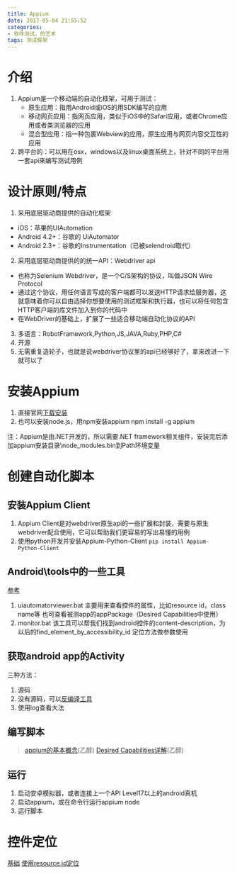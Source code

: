 ```yaml
---
title: Appium
date: 2017-05-04 21:55:52
categories:
- 软件测试，的艺术
tags: 测试框架
---
```

# 介绍
1. Appium是一个移动端的自动化框架，可用于测试：
    * 原生应用：指用Android或iOS的用SDK编写的应用
    * 移动网页应用：指网页应用，类似于iOS中的Safari应用，或者Chrome应用或者类浏览器的应用
    * 混合型应用：指一种包裹Webview的应用，原生应用与网页内容交互性的应用
2. 跨平台的：可以用在osx，windows以及linux桌面系统上，针对不同的平台用一套api来编写测试用例


# 设计原则/特点
1. 采用底层驱动商提供的自动化框架
  * iOS：苹果的UIAutomation
  * Android 4.2+：谷歌的 UiAutomator
  * Android 2.3+：谷歌的Instrumentation（已被selendroid取代）
2. 采用底层驱动商提供的的统一API：Webdriver api
  * 也称为Selenium Webdriver，是一个C/S架构的协议，叫做JSON Wire Protocol
  * 通过这个协议，用任何语言写成的客户端都可以发送HTTP请求给服务器，这就意味着你可以自由选择你想要使用的测试框架和执行器，也可以将任何包含HTTP客户端的库文件加入到你的代码中
  * 在WebDriver的基础上，扩展了一些适合移动端自动化协议的API
3. 多语言：RobotFramework,Python,JS,JAVA,Ruby,PHP,C#
4. 开源
5. 无需重复造轮子，也就是说webdriver协议里的api已经够好了，拿来改进一下就可以了

<!-- more -->

# 安装Appium
  1. 直接官网[下载安装](http://pan.baidu.com/s/1o7PFvD4)
  2. 也可以安装node.js，用npm安装appium
  npm install -g appium

注：Appium是由.NET开发的，所以需要.NET framework相关组件，安装完后添加appium安装目录\node_modules\.bin到Path环境变量

# 创建自动化脚本

## 安装Appium Client
1. Appium Client是对webdriver原生api的一些扩展和封装，需要与原生webdriver配合使用，它可以帮助我们更容易的写出易懂的用例
2. 使用python开发并安装Appium-Python-Client
`pip install Appium-Python-Client`

## Android\tools中的一些工具
[参考](http://www.cnblogs.com/nbkhic/p/3806886.html)
1. uiautomatorviewer.bat
  主要用来查看控件的属性，比如resource id，class name等
  也可查看被测app的appPackage（Desired Capabilities中使用）
2. monitor.bat
  该工具可以帮我们找到android控件的content-description，为以后的find_element_by_accessibility_id 定位方法做参数使用

## 获取android app的Activity
三种方法：
1. 源码
2. 没有源码，可以[反编译工具](http://www.cnblogs.com/nbkhic/p/3806951.html)
3. 使用log查看大法

## 编写脚本
> [appium的基本概念](http://www.cnblogs.com/nbkhic/p/3803830.html)(乙醇)
> [Desired Capabilities详解](http://www.cnblogs.com/nbkhic/p/3805805.html)(乙醇)

## 运行
1. 启动安卓模拟器，或者连接上一个API Level17以上的android真机
2. 启动appium，或在命令行运行appium node
3. 运行脚本

# 控件定位
[基础](http://www.cnblogs.com/nbkhic/p/3807871.html)
[使用resource id定位](http://www.cnblogs.com/nbkhic/p/3813792.html)
